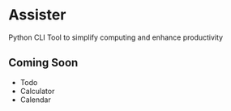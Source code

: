 
# Assister

Python CLI Tool to simplify computing and enhance productivity

## Coming Soon
- Todo
- Calculator
- Calendar

